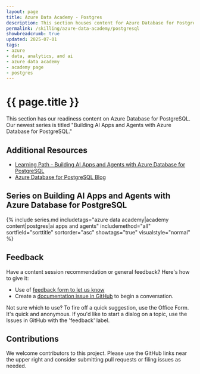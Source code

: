 ```yaml
---
layout: page
title: Azure Data Academy - Postgres
description: This section houses content for Azure Database for Postgres
permalink: /skilling/azure-data-academy/postgresql
showbreadcrumb: true
updated: 2025-07-01
tags: 
- azure
- data, analytics, and ai
- azure data academy
- academy page
- postgres
---
```


# {{ page.title }}

This section has our readiness content on Azure Database for PostgreSQL. Our newest series is titled "Building AI Apps and Agents with Azure Database for PostgreSQL." 

## Additional Resources
* [Learning Path - Building AI Apps and Agents with Azure Database for PostgreSQL](https://learn.microsoft.com/en-us/training/paths/build-ai-apps-azure-database-postgresql/)
* [Azure Database for PostgreSQL Blog](https://techcommunity.microsoft.com/category/azuredatabases/blog/adforpostgresql)

## Series on Building AI Apps and Agents with Azure Database for PostgreSQL

{% include series.md 
    includetags="azure data academy|academy content|postgres|ai apps and agents" includemethod="all" 
    sortfield="sorttitle" sortorder="asc" showtags="true" 
    visualstyle="normal"
%}

## Feedback

Have a content session recommendation or general feedback? Here's how to give it:
* Use of [feedback form to let us know](https://aka.ms/ada-feedback)
* Create a [documentation issue in GitHub](https://github.com/microsoft/PartnerResources/issues/new?labels=feedback&title=Azure%20Data%20Academy%20feedback) to begin a conversation.

Not sure which to use? To fire off a quick suggestion, use the Office Form. It's quick and anonymous. If you'd like to start a dialog on a topic, use the Issues in GitHub with the 'feedback' label.

## Contributions

We welcome contributors to this project. Please use the GitHub links near the upper right and consider submitting pull requests or filing issues as needed.